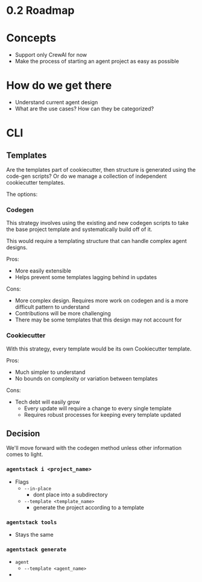 # 0.2 Roadmap

# Concepts
- Support only CrewAI for now
- Make the process of starting an agent project as easy as possible

# How do we get there
- Understand current agent design
- What are the use cases? How can they be categorized?

# CLI

## Templates
Are the templates part of cookiecutter, then structure is generated using the code-gen scripts? 
Or do we manage a collection of independent cookiecutter templates.

The options:

### Codegen
This strategy involves using the existing and new codegen scripts to take the base project template and systematically 
build off of it.

This would require a templating structure that can handle complex agent designs.

Pros:
- More easily extensible
- Helps prevent some templates lagging behind in updates

Cons:
- More complex design. Requires more work on codegen and is a more difficult pattern to understand
- Contributions will be more challenging
- There may be some templates that this design may not account for

### Cookiecutter
With this strategy, every template would be its own Cookiecutter template.

Pros:
- Much simpler to understand
- No bounds on complexity or variation between templates

Cons:
- Tech debt will easily grow
  - Every update will require a change to every single template
  - Requires robust processes for keeping every template updated

## Decision
We'll move forward with the codegen method unless other information comes to light.


### `agentstack i <project_name>`
- Flags
  - `--in-place`
    - dont place into a subdirectory
  - `--template <template_name>`
    - generate the project according to a template

### `agentstack tools`
- Stays the same

### `agentstack generate`
- `agent`
  - `--template <agent_name>`
- 
